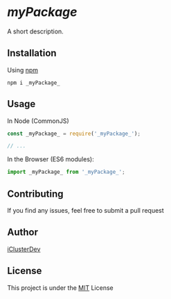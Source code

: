 # _myPackage_

A short description.

## Installation

Using [npm](https://www.npmjs.com/package/_myPackage_)

```console
npm i _myPackage_
```

## Usage

In Node (CommonJS)

```js
const _myPackage_ = require('_myPackage_');

// ...
```

In the Browser (ES6 modules):

```js
import _myPackage_ from '_myPackage_';
```

## Contributing

If you find any issues, feel free to submit a pull request

## Author

[iClusterDev](https://github.com/iClusterDev)

## License

This project is under the [MIT](LICENSE) License
